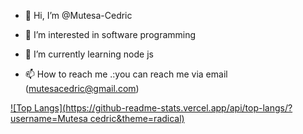 - 👋 Hi, I’m @Mutesa-Cedric
- 👀 I’m interested in software programming
- 🌱 I’m currently learning node js 

- 📫 How to reach me .:you can reach me via email (mutesacedric@gmail.com)

<!---
Mutesa-Cedric/Mutesa-Cedric is a ✨ special ✨ repository because its `README.md` (this file) appears on your GitHub profile.
You can click the Preview link to take a look at your changes.
--->

[![Top Langs](https://github-readme-stats.vercel.app/api/top-langs/?username=Mutesa cedric&theme=radical)](https://github.com/mutesa-cedric/github-readme-stats)
